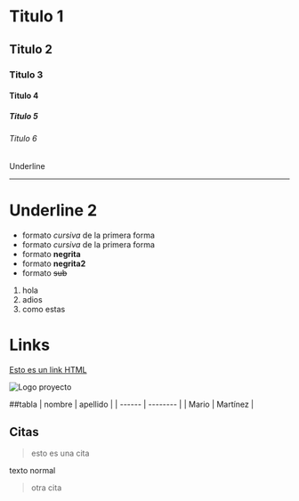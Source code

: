 # Titulo 1
## Titulo 2
### Titulo 3
#### Titulo 4
##### Titulo 5
###### Titulo 6
Underline
_____________

Underline 2
============

- formato *cursiva* de la primera forma
- formato _cursiva_ de la primera forma
- formato **negrita**
- formato __negrita2__
- formato ~~sub~~

1. hola
2. adios
3. como estas

# Links
<a href="https://www.youtube.com/watch?v=SqGpCMO4kW8">Esto es un link HTML</a>
         
![Logo proyecto](https://www.google.com/url?sa=i&url=https%3A%2F%2Fgithub.com%2Fpanterino&psig=AOvVaw0VKWpEsaCn0561uKVMjezU&ust=1603370111197000&source=images&cd=vfe&ved=0CAIQjRxqFwoTCJDdvLbZxewCFQAAAAAdAAAAABAD)

##tabla
| nombre | apellido |
| ------ | -------- |
| Mario  | Martínez |

## Citas
>esto es una cita

texto normal

>otra cita



